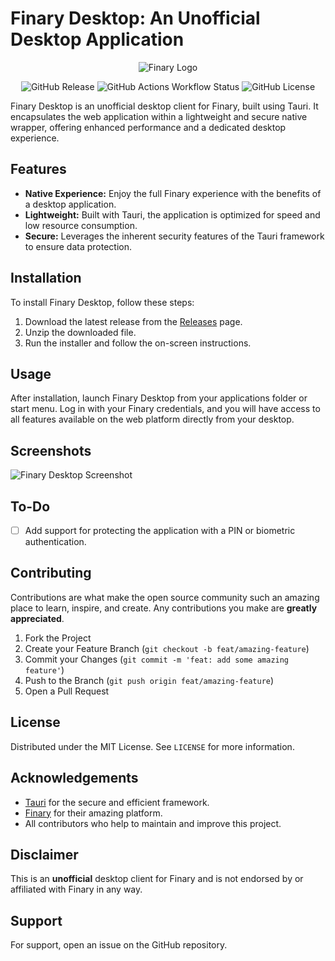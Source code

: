 # Finary Desktop: An Unofficial Desktop Application

<span align="center">

![Finary Logo](https://i.ibb.co/m5QpcXW/Logo-Finary-Gold-1.png)


![GitHub Release](https://img.shields.io/github/v/release/Velka-DEV/finary-desktop)
![GitHub Actions Workflow Status](https://img.shields.io/github/actions/workflow/status/Velka-DEV/finary-desktop/publish.yml?branch=main)
![GitHub License](https://img.shields.io/github/license/Velka-DEV/finary-desktop)


</span>

Finary Desktop is an unofficial desktop client for Finary, built using Tauri. It encapsulates the web application within a lightweight and secure native wrapper, offering enhanced performance and a dedicated desktop experience.

## Features

- **Native Experience:** Enjoy the full Finary experience with the benefits of a desktop application.
- **Lightweight:** Built with Tauri, the application is optimized for speed and low resource consumption.
- **Secure:** Leverages the inherent security features of the Tauri framework to ensure data protection.

## Installation

To install Finary Desktop, follow these steps:

1. Download the latest release from the [Releases](https://github.com/Velka-DEV/finary-desktop/releases) page.
2. Unzip the downloaded file.
3. Run the installer and follow the on-screen instructions.

## Usage

After installation, launch Finary Desktop from your applications folder or start menu. Log in with your Finary credentials, and you will have access to all features available on the web platform directly from your desktop.

## Screenshots

![Finary Desktop Screenshot](https://i.ibb.co/DYDMYh2/Screenshot-2024-07-17-at-00-46-39.png)

## To-Do

- [ ] Add support for protecting the application with a PIN or biometric authentication.

## Contributing

Contributions are what make the open source community such an amazing place to learn, inspire, and create. Any contributions you make are **greatly appreciated**.

1. Fork the Project
2. Create your Feature Branch (`git checkout -b feat/amazing-feature`)
3. Commit your Changes (`git commit -m 'feat: add some amazing feature'`)
4. Push to the Branch (`git push origin feat/amazing-feature`)
5. Open a Pull Request

## License

Distributed under the MIT License. See `LICENSE` for more information.

## Acknowledgements

- [Tauri](https://tauri.app/) for the secure and efficient framework.
- [Finary](https://finary.com/) for their amazing platform.
- All contributors who help to maintain and improve this project.

## Disclaimer

This is an **unofficial** desktop client for Finary and is not endorsed by or affiliated with Finary in any way.

## Support

For support, open an issue on the GitHub repository.
